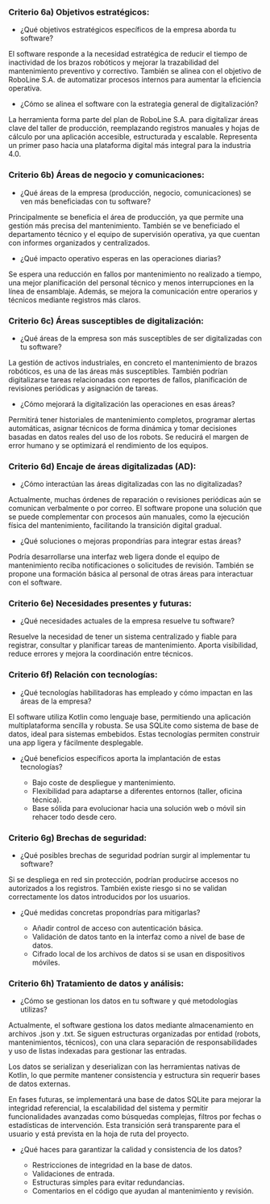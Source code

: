 ### Criterio 6a) Objetivos estratégicos:
- ¿Qué objetivos estratégicos específicos de la empresa aborda tu software?

El software responde a la necesidad estratégica de reducir el tiempo de inactividad de los brazos robóticos y mejorar la trazabilidad del mantenimiento preventivo y correctivo. También se alinea con el objetivo de RoboLine S.A. de automatizar procesos internos para aumentar la eficiencia operativa.

- ¿Cómo se alinea el software con la estrategia general de digitalización?

La herramienta forma parte del plan de RoboLine S.A. para digitalizar áreas clave del taller de producción, reemplazando registros manuales y hojas de cálculo por una aplicación accesible, estructurada y escalable. Representa un primer paso hacia una plataforma digital más integral para la industria 4.0.

### Criterio 6b) Áreas de negocio y comunicaciones:
- ¿Qué áreas de la empresa (producción, negocio, comunicaciones) se ven más beneficiadas con tu software?

Principalmente se beneficia el área de producción, ya que permite una gestión más precisa del mantenimiento. También se ve beneficiado el departamento técnico y el equipo de supervisión operativa, ya que cuentan con informes organizados y centralizados.

- ¿Qué impacto operativo esperas en las operaciones diarias?

Se espera una reducción en fallos por mantenimiento no realizado a tiempo, una mejor planificación del personal técnico y menos interrupciones en la línea de ensamblaje. Además, se mejora la comunicación entre operarios y técnicos mediante registros más claros.

### Criterio 6c) Áreas susceptibles de digitalización:
- ¿Qué áreas de la empresa son más susceptibles de ser digitalizadas con tu software?

La gestión de activos industriales, en concreto el mantenimiento de brazos robóticos, es una de las áreas más susceptibles. También podrían digitalizarse tareas relacionadas con reportes de fallos, planificación de revisiones periódicas y asignación de tareas.

- ¿Cómo mejorará la digitalización las operaciones en esas áreas?

Permitirá tener historiales de mantenimiento completos, programar alertas automáticas, asignar técnicos de forma dinámica y tomar decisiones basadas en datos reales del uso de los robots. Se reducirá el margen de error humano y se optimizará el rendimiento de los equipos.

### Criterio 6d) Encaje de áreas digitalizadas (AD):
- ¿Cómo interactúan las áreas digitalizadas con las no digitalizadas?

Actualmente, muchas órdenes de reparación o revisiones periódicas aún se comunican verbalmente o por correo. El software propone una solución que se puede complementar con procesos aún manuales, como la ejecución física del mantenimiento, facilitando la transición digital gradual.

- ¿Qué soluciones o mejoras propondrías para integrar estas áreas?

Podría desarrollarse una interfaz web ligera donde el equipo de mantenimiento reciba notificaciones o solicitudes de revisión. También se propone una formación básica al personal de otras áreas para interactuar con el software.

### Criterio 6e) Necesidades presentes y futuras:
- ¿Qué necesidades actuales de la empresa resuelve tu software?

Resuelve la necesidad de tener un sistema centralizado y fiable para registrar, consultar y planificar tareas de mantenimiento. Aporta visibilidad, reduce errores y mejora la coordinación entre técnicos.

### Criterio 6f) Relación con tecnologías:
- ¿Qué tecnologías habilitadoras has empleado y cómo impactan en las áreas de la empresa?

El software utiliza Kotlin como lenguaje base, permitiendo una aplicación multiplataforma sencilla y robusta. Se usa SQLite como sistema de base de datos, ideal para sistemas embebidos. Estas tecnologías permiten construir una app ligera y fácilmente desplegable.

- ¿Qué beneficios específicos aporta la implantación de estas tecnologías?

  - Bajo coste de despliegue y mantenimiento.
  - Flexibilidad para adaptarse a diferentes entornos (taller, oficina técnica).
  - Base sólida para evolucionar hacia una solución web o móvil sin rehacer todo desde cero.

### Criterio 6g) Brechas de seguridad:
- ¿Qué posibles brechas de seguridad podrían surgir al implementar tu software?

Si se despliega en red sin protección, podrían producirse accesos no autorizados a los registros. También existe riesgo si no se validan correctamente los datos introducidos por los usuarios.

- ¿Qué medidas concretas propondrías para mitigarlas?

  - Añadir control de acceso con autenticación básica.
  - Validación de datos tanto en la interfaz como a nivel de base de datos.
  - Cifrado local de los archivos de datos si se usan en dispositivos móviles.

### Criterio 6h) Tratamiento de datos y análisis:
- ¿Cómo se gestionan los datos en tu software y qué metodologías utilizas?

Actualmente, el software gestiona los datos mediante almacenamiento en archivos .json y .txt. Se siguen estructuras organizadas por entidad (robots, mantenimientos, técnicos), con una clara separación de responsabilidades y uso de listas indexadas para gestionar las entradas.

Los datos se serializan y deserializan con las herramientas nativas de Kotlin, lo que permite mantener consistencia y estructura sin requerir bases de datos externas.

En fases futuras, se implementará una base de datos SQLite para mejorar la integridad referencial, la escalabilidad del sistema y permitir funcionalidades avanzadas como búsquedas complejas, filtros por fechas o estadísticas de intervención. Esta transición será transparente para el usuario y está prevista en la hoja de ruta del proyecto.

- ¿Qué haces para garantizar la calidad y consistencia de los datos?

  - Restricciones de integridad en la base de datos.
  - Validaciones de entrada.
  - Estructuras simples para evitar redundancias.
  - Comentarios en el código que ayudan al mantenimiento y revisión.
